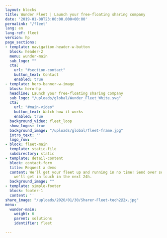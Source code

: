 ```yaml
---
layout: blocks
title: Wunder Fleet | Launch your free-floating sharing company
date: '2019-01-08T23:00:00.000+00:00'
permalink: "/fleet"
lang: en
lang-ref: fleet
version: hp
page_sections:
- template: navigation-header-w-button
  block: header-2
  menu: wunder-main
  sub_logo: ""
  cta:
    url: "#section-contact"
    button_text: Contact
    enabled: true
- template: hero-banner-w-image
  block: hero-hp
  headline: Launch your free-floating sharing company
  sub_logo: "/uploads/global/Wunder_Fleet_White.svg"
  cta:
    url: "#main-video"
    button_text: Watch how it works
    enabled: true
  background_video: fleet_loop
  show_logos: true
  background_image: "/uploads/global/fleet-frame.jpg"
  intro_text: ''
  logo_row: ''
- block: fleet-main
  template: static-file
  subdirectory: static
- template: detail-content
  block: contact-form
  title: Request a demo
  content: We'll get your fleet up and running in no time! Send over some info and
    we'll get in touch in the next 24h.
  background_image: ""
- template: simple-footer
  block: footer-1
  content: ''
share_image: "/uploads/2020/01/30/Sharer-Fleet-tech2@2x.jpg"
menu:
  wunder-main:
    weight: 6
    parent: solutions
    identifier: fleet

---
```

